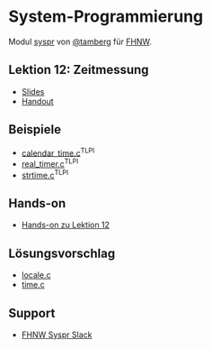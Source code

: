 # System-Programmierung
Modul [syspr]( https://www.fhnw.ch/de/studium/module/6008081) von [@tamberg](https://twitter.com/tamberg) für [FHNW](https://www.fhnw.ch/).

## Lektion 12: Zeitmessung
- [Slides](http://www.tamberg.org/fhnw/2019/Syspr12Zeitmessung.pdf)
- [Handout](http://www.tamberg.org/fhnw/2019/Syspr12ZeitmessungHandout.pdf)

## Beispiele
- [calendar_time.c](http://man7.org/tlpi/code/online/book/time/calendar_time.c.html)<sup>TLPI</sup>
- [real_timer.c](http://man7.org/tlpi/code/online/book/timers/real_timer.c.html)<sup>TLPI</sup>
- [strtime.c](http://man7.org/tlpi/code/online/book/time/strtime.c.html)<sup>TLPI</sup>

## Hands-on
- [Hands-on zu Lektion 12](../../../../fhnw-syspr-work-12/blob/master/README.md)

## Lösungsvorschlag
- [locale.c](locale.c)
- [time.c](time.c)

## Support
- [FHNW Syspr Slack](https://fhnw-syspr.slack.com/)
